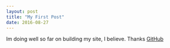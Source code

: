 ```yaml
---
layout: post
title: "My First Post"
date: 2016-08-27
---
```


Im doing well so far on building my site, I believe. Thanks [GitHub](https://www.github.com)
